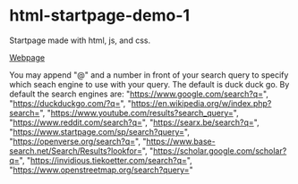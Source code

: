 # html-startpage-demo-1
Startpage made with html, js, and css.

[Webpage](https://lei-jiajie-work.github.io/html-startpage-demo-1/)


You may append "@" and a number in front of your search query to specify which seach engine to use with your query.
The default is duck duck go.
By default the search engines are:
"https://www.google.com/search?q=", 
"https://duckduckgo.com/?q=",
"https://en.wikipedia.org/w/index.php?search=",
"https://www.youtube.com/results?search_query=",
"https://www.reddit.com/search?q=",
"https://searx.be/search?q=",
"https://www.startpage.com/sp/search?query=",
"https://openverse.org/search?q=",
"https://www.base-search.net/Search/Results?lookfor=",
"https://scholar.google.com/scholar?q=",
"https://invidious.tiekoetter.com/search?q=",
"https://www.openstreetmap.org/search?query="
